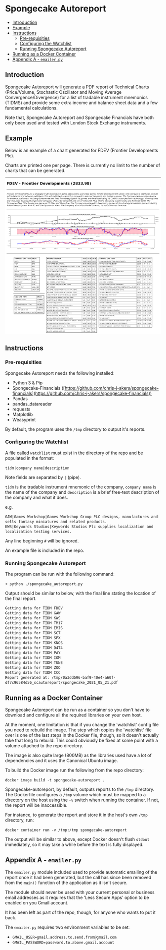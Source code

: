 # Spongecake Autoreport

- [Introduction](#introduction)
- [Example](#example)
- [Instructions](#instructions)
  - [Pre-requisities](#pre-requisities)
  - [Configuring the Watchlist](#configuring-the-watchlist)
  - [Running Spongecake Autoreport](#running-spongecake-autoreport)
- [Running as a Docker Container](#running-as-a-docker-container)
- [Appendix A - `emailer.py`](#appendix-a---emailerpy)

## Introduction

Spongecake Autoreport will generate a PDF report of Technical Charts (Price/Volume, Stochastic Oscillator and Moving Average Convergence/Divergence) for a list of tradable instrument mnemonics (TIDMS) and provide some extra income and balance sheet data and a few fundamental calculations.

Note that, Spongecake Autoreport and Spongecake Financials have both only been used and tested with London Stock Exchange instruments.

## Example

Below is an example of a chart generated for FDEV (Frontier Developments Plc).

Charts are printed one per page. There is currently no limit to the number of charts that can be generated.

![](readme_img/autoreport-example.png)


## Instructions

### Pre-requisities

Spongecake Autoreport needs the following installed:

* Python 3 & Pip
* Spongecake-Financials ([https://github.com/chris-j-akers/spongecake-financials](https://github.com/chris-j-akers/spongecake-financials))
* Pandas
* pandas_datareader
* requests
* Matplotlib
* Weasyprint

By default, the program uses the `/tmp` directory to output it's reports.

### Configuring the Watchlist

A file called `watchlist` must exist in the directory of the repo and be populated in the format:

`tidm|company name|description`

Note fields are separated by `|` (pipe).

`tidm` is the tradable instrument mnemonic of the company, `company name` is the name of the company and `description` is a brief free-text description of the company and what it does.

e.g.

```
GAW|Games Workshop|Games Workshop Group PLC designs, manufactures and sells fantasy miniatures and related products.
KWS|Keywords Studios|Keywords Studios Plc supplies localization and localization testing services. 
```

Any line beginning `#` will be ignored.

An example file is included in the repo.

### Running Spongecake Autoreport

The program can be run with the following command:

`➜ python ./spongecake_autoreport.py`

Output should be similar to below, with the final line stating the location of the final report.

```
Getting data for TIDM FDEV
Getting data for TIDM GAW
Getting data for TIDM KWS
Getting data for TIDM TM17
Getting data for TIDM EMIS
Getting data for TIDM SCT
Getting data for TIDM SPX
Getting data for TIDM KNOS
Getting data for TIDM D4T4
Getting data for TIDM PAY
Getting data for TIDM IOM
Getting data for TIDM TUNE
Getting data for TIDM ZOO
Getting data for TIDM CCC
Report generated at: /tmp/0a3dd596-baf9-40e4-a60f-df7c96584d56_scautoreport/spongecake_2021_05_21.pdf
```
## Running as a Docker Container

Spongecake Autoreport can be run as a container so you don't have to download and configure all the required libraries on your own host.

At the moment, one limitation is that if you change the 'watchlist' config file you need to rebuild the image. The step which copies the 'watchlist' file over is one of the last steps in the Docker file, though, so it doesn't actually take that long to rebuild. This could obviously be fixed at some point with a volume attached to the repo directory.

The image is also quite large (800MB) as the libraries used have a lot of dependencies and it uses the Canonical Ubuntu image.

To build the Docker image run the following from the repo directory:

`docker image build -t spongecake-autoreport .`

Spongecake-autoreport, by default, outputs reports to the `/tmp` directory. The Dockerfile configures a `/tmp` volume which must be mapped to a directory on the host using the `-v` switch when running the container. If not, the report will be inaccessible.

For instance, to generate the report and store it in the host's own `/tmp` directory, run:

`docker container run -v /tmp:/tmp spongecake-autoreport`

The output will be similar to above, except Docker doesn't flush `stdout` immediately, so it may take a while before the text is fully displayed.

## Appendix A - `emailer.py`

The `emailer.py` module included used to provide automatic emailing of the report once it had been generated, but the call has since been removed from the `main()` function of the application as it isn't secure.

The module should never be used with your current personal or business email addresses as it requires that the 'Less Secure Apps' option to be enabled on you Gmail account.

It has been left as part of the repo, though, for anyone who wants to put it back. 

The `emailer.py` requires two environment variables to be set:

* `GMAIL_USER=gmail.address.to.send.from@gmail.com`
* `GMAIL_PASSWORD=password.to.above.gmail.account`


